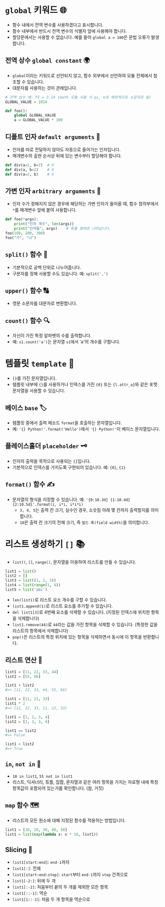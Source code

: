 # `global` 키워드 🌐
- 함수 내에서 전역 변수를 사용하겠다고 표시합니다.
- 함수 내부에서 반드시 전역 변수의 식별자 앞에 사용해야 합니다.
- 할당문에서는 사용할 수 없습니다. 예를 들어 `global a = 100`은 문법 오류가 발생합니다.

## 전역 상수 `global constant` 🌍
- `global`이라는 키워드로 선언되지 않고, 함수 외부에서 선언하여 모듈 전체에서 참조할 수 있습니다.
- 대문자를 사용하는 것이 관례입니다.
```py
# 전역 상수 예: PI = 3.14 (math 모듈 사용 시 pi, e로 예외적으로 소문자로 씀)
GLOBAL_VALUE = 1024

def foo():
    global GLOBAL_VALUE
    a = GLOBAL_VALUE * 100
```

## 디폴트 인자 `default arguments` 🔧
- 인자를 따로 전달하지 않아도 자동으로 들어가는 인자입니다.
- 매개변수의 출현 순서상 뒤에 있는 변수부터 할당해야 합니다.
```py
def div(a=2, b=2)  # O
def div(a, b=2)    # O
def div(a=2, b)    # X
```

## 가변 인자 `arbitrary arguments` 🔢
- 인자 수가 정해지지 않은 경우에 해당하는 가변 인자가 들어올 때, 함수 정의부에서 `*`를 매개변수 앞에 붙여 사용합니다.
```py
def foo(*args):
    print("인자 개수", len(args))
    print("인자들", args)    # 튜플 형태로 나타납니다.
foo(100, 200, 300)
foo("가", "나")
```

## `split()` 함수 🔄
- 기본적으로 공백 단위로 나누어줍니다.
- 구분자를 정해 사용할 수도 있습니다. 예: `split(',')`

## `upper()` 함수 🔠
- 영문 소문자를 대문자로 변환합니다.

## `count()` 함수 🔍
- 자신이 가진 특정 알파벳의 수를 출력합니다.
- 예: `s1.count('a')`는 문자열 `s1`에서 'a'의 개수를 구합니다.

# 템플릿 `template` 🧩
- `{}`를 가진 문자열입니다.
- 템플릿 내부에 `{}`를 사용하거나 인덱스를 가진 `{0}` 또는 `{l.attr_a}`와 같은 포맷 문자열을 사용할 수 있습니다.

## 베이스 `base` 🏷️
- 템플릿 중에서 출력 메소드 `format`을 호출하는 문자열입니다.
- 예: `'{} Python!'.format('Hello')`에서 `'{} Python!'`이 베이스 문자열입니다.

## 플레이스홀더 `placeholder` 🗝️
- 인자의 출력을 목적으로 사용되는 `{}`입니다.
- 기본적으로 인덱스를 가지도록 구현되어 있습니다. 예: `{0}`, `{1}`

## `format()` 함수 ✍️
- 문자열의 형식을 지정할 수 있습니다. 예: `'{0:10.3d} {1:10.4d} {2:10.5d}'.format(i, i*i, i*i*i)`
    - `3, 4, 5`는 출력 칸 크기, 실수인 경우, 소숫점 아래 몇 칸까지 출력할지를 의미합니다.
    - `10`은 출력 칸 크기의 전체 크기, 즉 `필드 폭(field width)`을 의미합니다.

# 리스트 생성하기 `[]` 📚
- `list()`, `[]`, `range()`, 문자열을 이용하여 리스트를 만들 수 있습니다.
```py
list1 = list()
list2 = []
list3 = list((1, 2, 3))
list4 = list(range(1, 4))
list5 = list('abc')
```
- `len(list1)`로 리스트 요소 개수를 구할 수 있습니다.
- `list1.append(1)`로 리스트 요소를 추가할 수 있습니다.
- `del list1[3]`로 4번째 요소를 삭제할 수 있습니다. (지정된 인덱스에 위치한 항목을 삭제합니다)
- `list1.remove(44)`로 `44`라는 값을 가진 항목을 삭제할 수 있습니다. (특정한 값을 리스트의 항목에서 삭제합니다)
- `pop()`은 리스트의 특정 위치에 있는 항목을 삭제하면서 동시에 이 항목을 반환합니다.

## 리스트 연산 💚
```py
list1 = [11, 22, 33, 44]
list2 = [55, 66]

list1 + list2 
#>> [11, 22, 33, 44, 55, 66]

list1 = [11, 22, 33]
list1 * 2
#>> [11, 22, 33, 11, 22, 33]

list1 = [1, 2, 3, 4]
list2 = [2, 3, 3, 4]

list1 == list2
#>> False

list1 < list2
#>> True
```

## `in`, `not in` 🔎
- `10 in list1`, `55 not in list1`
- 리스트, 딕셔너리, 튜플, 집합, 문자열과 같은 여러 항목을 가지는 자료형 내에 특정 항목값이 포함되어 있는가를 확인합니다. (참, 거짓)

## `map` 함수 🗺️
- 리스트의 모든 원소에 대해 지정된 함수를 적용하는 방법입니다.
```py
list1 = [10, 20, 30, 40, 50]
list1 = list(map(lambda x: x * 10, list1))
```

## Slicing 📏
- `list1[start:end]`: `end-1`까지
- `list1[:]`: 전체
- `list1[start:end:step]`: `start`부터 `end-1`까지 `step` 간격으로
- `list1[-2:]`: 뒤에 두 개
- `list1[:-2]`: 처음부터 끝의 두 개를 제외한 모든 항목
- `list1[::-1]`: 역순
- `list1[1::-1]`: 처음 두 개 항목을 역순으로
```

